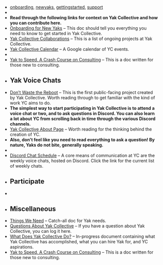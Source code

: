 - [onboarding](<onboarding.md>), [newyaks](<newyaks.md>), [gettingstarted](<gettingstarted.md>), [support](<support.md>)
- 
- __Read through the following links for context on Yak Collective and how you can contribute here.__
- [Onboarding for New Yaks](<Onboarding for New Yaks.md>) – This doc should tell you everything you need to know to get started in Yak Collective.
- [Yak Collective Collaborations](<Yak Collective Collaborations.md>) – This is a list of ongoing projects at Yak Collective.
- [Yak Collective Calendar](https://calendar.google.com/calendar/r?cid=bzk5NW00MzE3M2Jwc2xtaGg0OW5tcnA1aTRAZ3JvdXAuY2FsZW5kYXIuZ29vZ2xlLmNvbQ) – A Google calendar of YC events.
- 
- [Yak to Speed, A Crash Course on Consulting](<Yak to Speed, A Crash Course on Consulting.md>) – This is a doc written for those new to consulting.
- ## **Yak Voice Chats**
- [Don’t Waste the Reboot](<Don’t Waste the Reboot.md>) – This is the first public-facing project created by Yak Collective. Worth reading through to get familiar with the kind of work YC aims to do.
- __The simplest way to start participating in Yak Collective is to attend a voice chat or two, and to ask questions in Discord. You can also learn a lot about YC from scrolling back in time through the various Discord channels.__
- [Yak Collective About Page](https://www.yakcollective.org/about) – Worth reading for the thinking behind the creation of YC.
- __Also, don't feel like you need to read everything to ask a question! By nature, Yaks do not bite, generally speaking.__
- 
- [Discord Chat Schedule](<Discord Chat Schedule.md>) – A core means of communication at YC are the weekly voice chats, hosted on Discord. Click the link for the current list of weekly chats.
- ## **Participate**
- 
- ## **Miscellaneous**
- [Things We Need](<Things We Need.md>) – Catch-all doc for Yak needs. 
- [Questions About Yak Collective](<Questions About Yak Collective.md>) – If you have a question about Yak Collective, you can log it here.
- [What Does Yak Collective Do?](<What Does Yak Collective Do?.md>) – In-progress document containing what Yak Collective has accomplished, what you can hire Yak for, and YC aspirations.
- [Yak to Speed, A Crash Course on Consulting](<Yak to Speed, A Crash Course on Consulting.md>) – This is a doc written for those new to consulting.
